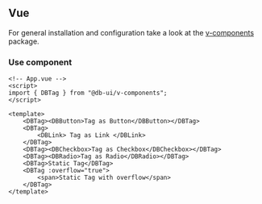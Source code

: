 ## Vue

For general installation and configuration take a look at the [v-components](https://www.npmjs.com/package/@db-ui/v-components) package.

### Use component

```vue App.vue
<!-- App.vue -->
<script>
import { DBTag } from "@db-ui/v-components";
</script>

<template>
	<DBTag><DBButton>Tag as Button</DBButton></DBTag>
	<DBTag>
		<DBLink> Tag as Link </DBLink>
	</DBTag>
	<DBTag><DBCheckbox>Tag as Checkbox</DBCheckbox></DBTag>
	<DBTag><DBRadio>Tag as Radio</DBRadio></DBTag>
	<DBTag>Static Tag</DBTag>
	<DBTag :overflow="true">
		<span>Static Tag with overflow</span>
	</DBTag>
</template>
```
